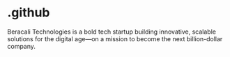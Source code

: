 # .github
Beracali Technologies is a bold tech startup building innovative, scalable solutions for the digital age—on a mission to become the next billion-dollar company.
